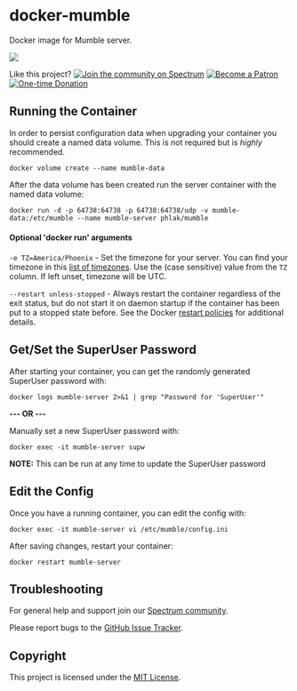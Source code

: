 docker-mumble
=============

Docker image for Mumble server.

[![](https://images.microbadger.com/badges/image/phlak/mumble.svg)](http://microbadger.com/#/images/phlak/mumble "Get your own image badge on microbadger.com")

Like this project?
[![Join the community on Spectrum](https://img.shields.io/badge/Join_the_community-PHLAKNET-7a15fe.svg)](https://spectrum.chat/phlaknet)
[![Become a Patron](https://img.shields.io/badge/Become_a-Patron-f96854.svg)](https://patreon.com/PHLAK)
[![One-time Donation](https://img.shields.io/badge/Make_a-Donation-006bb6.svg)](https://paypal.me/ChrisKankiewicz)

Running the Container
---------------------

In order to persist configuration data when upgrading your container you should create a named data
volume. This is not required but is _highly_ recommended.

    docker volume create --name mumble-data

After the data volume has been created run the server container with the named data volume:

    docker run -d -p 64738:64738 -p 64738:64738/udp -v mumble-data:/etc/mumble --name mumble-server phlak/mumble


#### Optional 'docker run' arguments

`-e TZ=America/Phoenix` - Set the timezone for your server. You can find your timezone in this
                          [list of timezones](https://goo.gl/uy1J6q). Use the (case sensitive)
                          value from the `TZ` column. If left unset, timezone will be UTC.

`--restart unless-stopped` - Always restart the container regardless of the exit status, but do not
                             start it on daemon startup if the container has been put to a stopped
                             state before. See the Docker [restart policies](https://goo.gl/Y0dlDH)
                             for additional details.

Get/Set the SuperUser Password
------------------------------

After starting your container, you can get the randomly generated SuperUser password with:

    docker logs mumble-server 2>&1 | grep "Password for 'SuperUser'"

**--- OR ---**

Manually set a new SuperUser password with:

    docker exec -it mumble-server supw

**NOTE:** This can be run at any time to update the SuperUser password

Edit the Config
---------------

Once you have a running container, you can edit the config with:

    docker exec -it mumble-server vi /etc/mumble/config.ini

After saving changes, restart your container:

    docker restart mumble-server

Troubleshooting
---------------

For general help and support join our [Spectrum community](https://spectrum.chat/phlaknet).

Please report bugs to the [GitHub Issue Tracker](https://github.com/PHLAK/docker-mumble/issues).

Copyright
---------

This project is licensed under the [MIT License](https://github.com/PHLAK/docker-mumble/blob/master/LICENSE).
